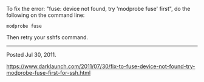 To fix the error: "fuse: device not found, try 'modprobe fuse' first", do the following on the command line:

```
modprobe fuse
```

Then retry your sshfs command.

---

Posted Jul 30, 2011.

https://www.darklaunch.com/2011/07/30/fix-to-fuse-device-not-found-try-modprobe-fuse-first-for-ssh.html